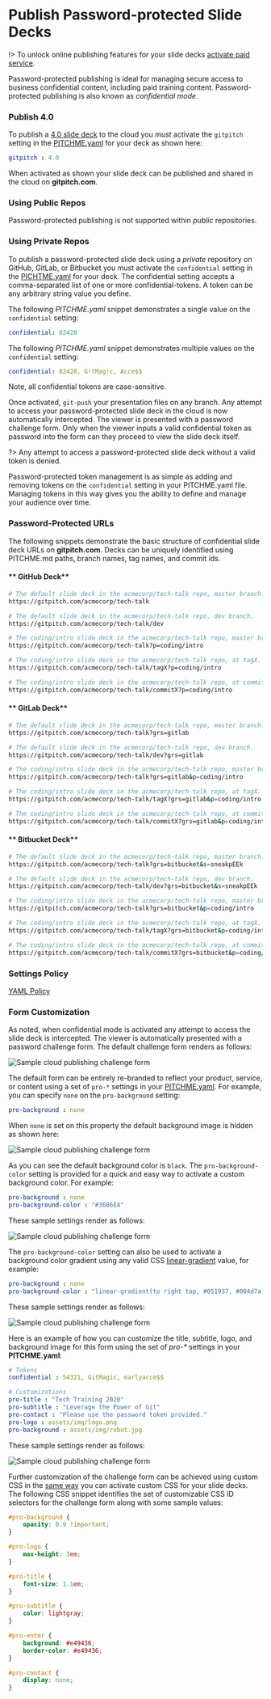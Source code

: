 # Publish Password-protected Slide Decks

!> To unlock online publishing features for your slide decks [activate paid service](https://gitpitch.com/pricing).

Password-protected publishing is ideal for managing secure access to business confidential content, including paid training content. Password-protected publishing is also known as *confidential mode*.

### Publish 4.0

To publish a [4.0 slide deck](/whats-new-in-40.md) to the cloud you *must* activate the `gitpitch` setting in the [PITCHME.yaml](/conventions/pitchme-yaml.md) for your deck as shown here:

```yaml
gitpitch : 4.0
```

When activated as shown your slide deck can be published and shared in the cloud on **gitpitch.com**.

### Using Public Repos

Password-protected publishing is not supported within *public* repositories.

### Using Private Repos

To publish a password-protected slide deck using a *private* repository on GitHub, GitLab, or Bitbucket you must activate the `confidential` setting in the [PICHTME.yaml](/conventions/pitchme-yaml.md) for your deck. The confidential setting accepts a comma-separated list of one or more confidential-tokens. A token can be any arbitrary string value you define.

The following *PITCHME.yaml* snippet demonstrates a single value on the `confidential` setting:

```yaml
confidential: 82428
```

The following *PITCHME.yaml* snippet demonstrates multiple values on the `confidential` setting:

```yaml
confidential: 82428, G!tMag!c, Acce$$
```

Note, all confidential tokens are case-sensitive.

Once activated, `git-push` your presentation files on any branch. Any attempt to access your password-protected slide deck in the cloud is now automatically intercepted. The viewer is presented with a password challenge form. Only when the viewer inputs a valid confidential token as password into the form can they proceed to view the slide deck itself.

?> Any attempt to access a password-protected slide deck without a valid token is denied.

Password-protected token management is as simple as adding and removing tokens on the `confidential` setting in your PITCHME.yaml file. Managing tokens in this way gives you the ability to define and manage your audience over time.

### Password-Protected URLs

The following snippets demonstrate the basic structure of confidential slide deck URLs on **gitpitch.com**. Decks can be uniquely identified using PITCHME.md paths, branch names, tag names, and commit ids.

<!-- tabs:start -->

#### ** GitHub Deck**

```bash
# The default slide deck in the acmecorp/tech-talk repo, master branch.
https://gitpitch.com/acmecorp/tech-talk

# The default slide deck in the acmecorp/tech-talk repo, dev branch.
https://gitpitch.com/acmecorp/tech-talk/dev

# The coding/intro slide deck in the acmecorp/tech-talk repo, master branch.
https://gitpitch.com/acmecorp/tech-talk?p=coding/intro

# The coding/intro slide deck in the acmecorp/tech-talk repo, at tagX. 
https://gitpitch.com/acmecorp/tech-talk/tagX?p=coding/intro

# The coding/intro slide deck in the acmecorp/tech-talk repo, at commitX. 
https://gitpitch.com/acmecorp/tech-talk/commitX?p=coding/intro
```

#### ** GitLab Deck**

```bash
# The default slide deck in the acmecorp/tech-talk repo, master branch.
https://gitpitch.com/acmecorp/tech-talk?grs=gitlab

# The default slide deck in the acmecorp/tech-talk repo, dev branch.
https://gitpitch.com/acmecorp/tech-talk/dev?grs=gitlab

# The coding/intro slide deck in the acmecorp/tech-talk repo, master branch.
https://gitpitch.com/acmecorp/tech-talk?grs=gitlab&p=coding/intro

# The coding/intro slide deck in the acmecorp/tech-talk repo, at tagX. 
https://gitpitch.com/acmecorp/tech-talk/tagX?grs=gitlab&p=coding/intro

# The coding/intro slide deck in the acmecorp/tech-talk repo, at commitX. 
https://gitpitch.com/acmecorp/tech-talk/commitX?grs=gitlab&p=coding/intro
```

#### ** Bitbucket Deck**

```bash
# The default slide deck in the acmecorp/tech-talk repo, master branch.
https://gitpitch.com/acmecorp/tech-talk?grs=bitbucket&s=sneakpEEk

# The default slide deck in the acmecorp/tech-talk repo, dev branch.
https://gitpitch.com/acmecorp/tech-talk/dev?grs=bitbucket&s=sneakpEEk

# The coding/intro slide deck in the acmecorp/tech-talk repo, master branch.
https://gitpitch.com/acmecorp/tech-talk?grs=bitbucket&p=coding/intro

# The coding/intro slide deck in the acmecorp/tech-talk repo, at tagX. 
https://gitpitch.com/acmecorp/tech-talk/tagX?grs=bitbucket&p=coding/intro

# The coding/intro slide deck in the acmecorp/tech-talk repo, at commitX. 
https://gitpitch.com/acmecorp/tech-talk/commitX?grs=bitbucket&p=coding/intro
```

<!-- tabs:end -->

### Settings Policy

[YAML Policy](../_snippets/yaml-private-policy.md ':include')

### Form Customization

As noted, when confidential mode is activated any attempt to access the slide deck is intercepted. The viewer is automatically presented with a password challenge form. The default challenge form renders as follows:

![Sample cloud publishing challenge form](../_images/gitpitch-cloud-confidential-1.png)

The default form can be entirely re-branded to reflect your product, service,
or content using a set of `pro-*` settings in your [PITCHME.yaml](/conventions/pitchme-yaml.md). For example, you can specify `none` on the `pro-background` setting:

```yaml
pro-background : none
```

When `none` is set on this property the default background image is hidden as shown here:

![Sample cloud publishing challenge form](../_images/gitpitch-cloud-confidential-2.png)

As you can see the default background color is `black`. The
`pro-background-color` setting is provided for a quick and easy way to
activate a custom background color. For example:

```yaml
pro-background : none
pro-background-color : "#3686E4"
```

These sample settings render as follows:

![Sample cloud publishing challenge form](../_images/gitpitch-cloud-confidential-3.png)

The `pro-background-color` setting can also be used to activate a
background color gradient using any valid CSS
[linear-gradient](https://developer.mozilla.org/en-US/docs/Web/CSS/linear-gradient)
value, for example:

```yaml
pro-background : none
pro-background-color : "linear-gradient(to right top, #051937, #004d7a, #008793);"
```

These sample settings render as follows:

![Sample cloud publishing challenge form](../_images/gitpitch-cloud-confidential-4.png)


Here is an example of how you can customize the title, subtitle, logo, and
background image for this form using the set of <i>pro-*</i> settings in
your <b>PITCHME.yaml</b>:

```yaml
# Tokens
confidential : 54321, GitMagic, earlyacce$$

# Customizations
pro-title : "Tech Training 2020"
pro-subtitle : "Leverage the Power of Git"
pro-contact : "Please use the password token provided."
pro-logo : assets/img/logo.png
pro-background : assets/img/robot.jpg
```

These sample settings render as follows:

![Sample cloud publishing challenge form](../_images/gitpitch-cloud-confidential-custom.png)

Further customization of the challenge form can be achieved using custom CSS in the [same way](theme/custom-css.md) you can activate custom CSS for your slide decks. The following CSS snippet identifies the set of customizable CSS ID selectors for the challenge form along with some sample values:

```css
#pro-background {
    opacity: 0.9 !important;
}

#pro-logo {
    max-height: 3em;
}

#pro-title {
    font-size: 1.1em;
}

#pro-subtitle {
    color: lightgray;
}

#pro-enter {
    background: #e49436;
    border-color: #e49436;
}

#pro-contact {
    display: none;
}
```


